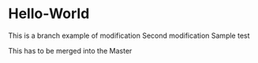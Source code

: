 # Hello-World

This is a branch example of modification
Second modification
Sample test

This has to be merged into the Master
